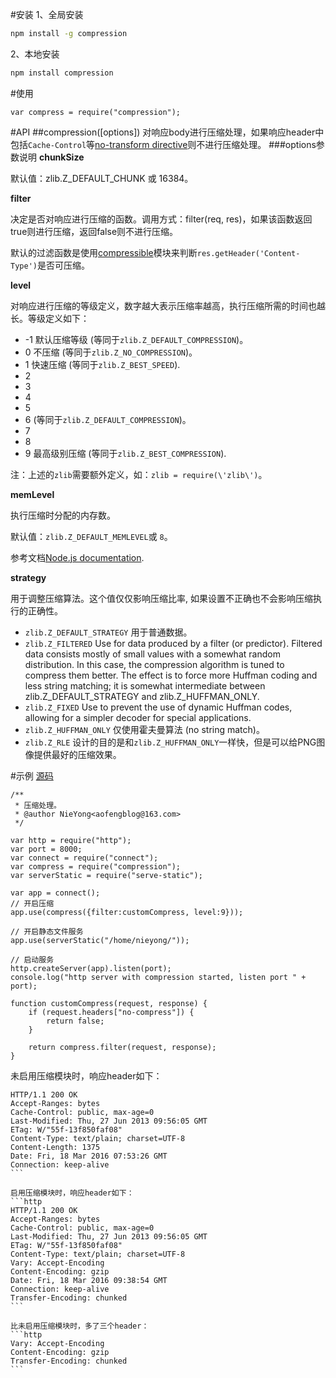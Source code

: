 #安装
1、全局安装
```bash
npm install -g compression
```

2、本地安装
```bash
npm install compression
```

#使用
```node
var compress = require("compression");
```

#API
##compression([options])
对响应body进行压缩处理，如果响应header中包括`Cache-Control`等[no-transform directive](https://tools.ietf.org/html/rfc7234#section-5.2.2.4)则不进行压缩处理。
###options参数说明
**chunkSize**

默认值：zlib.Z_DEFAULT_CHUNK 或 16384。

**filter**

决定是否对响应进行压缩的函数。调用方式：filter(req, res)，如果该函数返回true则进行压缩，返回false则不进行压缩。

默认的过滤函数是使用[compressible](https://www.npmjs.com/package/compressible)模块来判断`res.getHeader('Content-Type')`是否可压缩。

**level**

对响应进行压缩的等级定义，数字越大表示压缩率越高，执行压缩所需的时间也越长。等级定义如下：

* -1 默认压缩等级 (等同于`zlib.Z_DEFAULT_COMPRESSION`)。
* 0 不压缩 (等同于`zlib.Z_NO_COMPRESSION`)。
* 1 快速压缩 (等同于`zlib.Z_BEST_SPEED`).
* 2
* 3
* 4
* 5
* 6 (等同于`zlib.Z_DEFAULT_COMPRESSION`)。
* 7
* 8
* 9 最高级别压缩 (等同于`zlib.Z_BEST_COMPRESSION`).

注：上述的`zlib`需要额外定义，如：`zlib = require(\'zlib\')`。

**memLevel**

执行压缩时分配的内存数。

默认值：`zlib.Z_DEFAULT_MEMLEVEL`或 `8`。

参考文档[Node.js documentation](http://nodejs.org/api/zlib.html#zlib_memory_usage_tuning).

**strategy**

用于调整压缩算法。这个值仅仅影响压缩比率, 如果设置不正确也不会影响压缩执行的正确性。

* `zlib.Z_DEFAULT_STRATEGY` 用于普通数据。
* `zlib.Z_FILTERED` Use for data produced by a filter (or predictor). Filtered data consists mostly of small values with a somewhat random distribution. In this case, the compression algorithm is tuned to compress them better. The effect is to force more Huffman coding and less string matching; it is somewhat intermediate between zlib.Z_DEFAULT_STRATEGY and zlib.Z_HUFFMAN_ONLY.
* `zlib.Z_FIXED` Use to prevent the use of dynamic Huffman codes, allowing for a simpler decoder for special applications.
* `zlib.Z_HUFFMAN_ONLY` 仅使用霍夫曼算法 (no string match)。
* `zlib.Z_RLE` 设计的目的是和`zlib.Z_HUFFMAN_ONLY`一样快，但是可以给PNG图像提供最好的压缩效果。

#示例
[源码](src/connect/compression.js)
```node
/**
 * 压缩处理。
 * @author NieYong<aofengblog@163.com>
 */

var http = require("http");
var port = 8000;
var connect = require("connect");
var compress = require("compression");
var serverStatic = require("serve-static");

var app = connect();
// 开启压缩
app.use(compress({filter:customCompress, level:9}));

// 开启静态文件服务
app.use(serverStatic("/home/nieyong/"));

// 启动服务
http.createServer(app).listen(port);
console.log("http server with compression started, listen port " + port);

function customCompress(request, response) {
    if (request.headers["no-compress"]) {
        return false;
    }
    
    return compress.filter(request, response);
}
```

未启用压缩模块时，响应header如下：
````http
HTTP/1.1 200 OK
Accept-Ranges: bytes
Cache-Control: public, max-age=0
Last-Modified: Thu, 27 Jun 2013 09:56:05 GMT
ETag: W/"55f-13f850faf08"
Content-Type: text/plain; charset=UTF-8
Content-Length: 1375
Date: Fri, 18 Mar 2016 07:53:26 GMT
Connection: keep-alive
```

启用压缩模块时，响应header如下：
```http
HTTP/1.1 200 OK
Accept-Ranges: bytes
Cache-Control: public, max-age=0
Last-Modified: Thu, 27 Jun 2013 09:56:05 GMT
ETag: W/"55f-13f850faf08"
Content-Type: text/plain; charset=UTF-8
Vary: Accept-Encoding
Content-Encoding: gzip
Date: Fri, 18 Mar 2016 09:38:54 GMT
Connection: keep-alive
Transfer-Encoding: chunked
```

比未启用压缩模块时，多了三个header：
```http
Vary: Accept-Encoding
Content-Encoding: gzip
Transfer-Encoding: chunked
```
